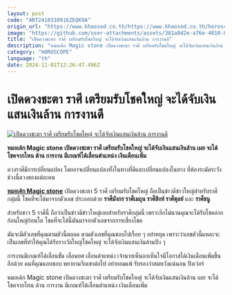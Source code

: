 ```yaml
---
layout: post
code: "ART2410310916ZEQK9A"
origin_url: "https://www.khaosod.co.th/https://www.khaosod.co.th/horoscope/news_9480652"
image: "https://github.com/user-attachments/assets/381a0d2e-a76e-4010-8721-66628a4e1bd0"
title: "เปิดดวงชะตา ราศี เตรียมรับโชคใหญ่ จะได้จับเงินแสนเงินล้าน การงานดี"
description: "หมอเค้ก Magic stone เปิดดวงชะตา ราศี เตรียมรับโชคใหญ่ จะได้จับเงินแสนเงินล้าน เผย จะได้โชคจากไหน ด้าน การงาน มีเกณฑ์ได้เลื่อนตำแหน่ง เงินเดือนเพิ่ม"
category: "HOROSCOPE"
language: "th"
date: 2024-11-01T12:26:47.496Z
---
```


# เปิดดวงชะตา ราศี เตรียมรับโชคใหญ่ จะได้จับเงินแสนเงินล้าน การงานดี

[![เปิดดวงชะตา ราศี เตรียมรับโชคใหญ่ จะได้จับเงินแสนเงินล้าน การงานดี](https://www.khaosod.co.th/wpapp/uploads/2024/10/zodiac-2.jpg "เปิดดวงชะตา ราศี เตรียมรับโชคใหญ่ จะได้จับเงินแสนเงินล้าน การงานดี")](https://www.khaosod.co.th/wpapp/uploads/2024/10/zodiac-2.jpg)

**หมอเค้ก Magic stone เปิดดวงชะตา ราศี เตรียมรับโชคใหญ่ จะได้จับเงินแสนเงินล้าน เผย จะได้โชคจากไหน ด้าน การงาน มีเกณฑ์ได้เลื่อนตำแหน่ง เงินเดือนเพิ่ม**

ดวงราศีมีการเปลี่ยนแปลง โดยอาจเปลี่ยนแปลงทั้งในทางที่ดีและเปลี่ยนแปลงในทาง ที่ต้องระมัดระวังช่วงนี้ดวงของแต่ละคน

**[หมอเค้ก Magic stone](https://www.facebook.com/photo/?fbid=638308181239108&set=a.635348224868437)** เปิดดวงชะตา 5 ราศี เตรียมรับโชคใหญ่ ถือเป็นข่าวดีข่าวใหญ่สำหรับราศีกลุ่มนี้ โชคที่จะได้มาจากตัวเลข ประกอบด้วย **ราศีมังกร ราศีเมถุน ราศีสิงห์ ราศีตุลย์** และ **ราศีธนู**

สำหรับชาว 5 ราศีนี้ ถือว่าเป็นข่าวดีข่าวใหญ่เลยสำหรับราศีกลุ่มนี้ เพราะอีกไม่นานคุณจะได้รับโชคลาภก้อนใหญ่ก้อนโต โชคที่จะได้นี้มันมาจากตัวเลขจากการเสี่ยงโชค

มันจะมีตัวเลขที่คุณตามตัวนี้ตลอด ตามตัวเลขที่คุณชอบไปเรื่อย ๆ อย่าหยุด เพราะว่าเลขตัวนี้แหละจะเป็นเลขที่ทำให้คุณได้รับรางวัลใหญ่โชคใหญ่ จะได้จับเงินแสนเงินล้านปัง ๆ

การงานมีเกณฑ์ได้เลื่อนขั้น เลื่อนยศ เลื่อนตำแหน่ง เจ้านายเห็นอกเห็นใจมีโอกาสได้เงินเดือนเพิ่มขึ้นอีกด้วย คนที่คุณแอบชอบ พยายามจีบเขาต่อไป อย่ายอมแพ้ รับรองว่าสมหวังแน่นอน ปังเว่อร์

หมอเค้ก Magic stone เปิดดวงชะตา ราศี เตรียมรับโชคใหญ่ จะได้จับเงินแสนเงินล้าน เผย จะได้โชคจากไหน ด้าน การงาน มีเกณฑ์ได้เลื่อนตำแหน่ง เงินเดือนเพิ่ม